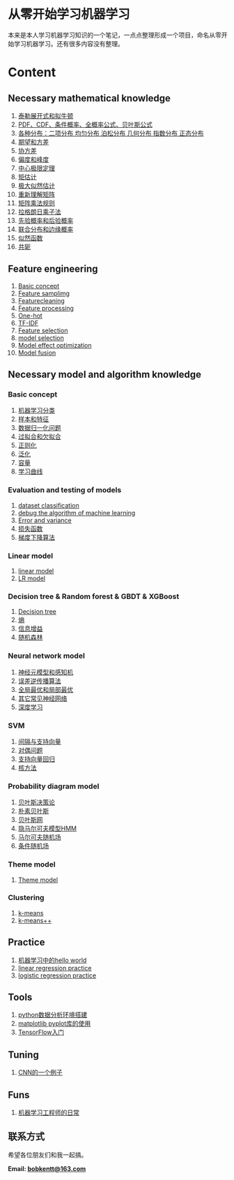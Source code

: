 # 从零开始学习机器学习

本来是本人学习机器学习知识的一个笔记，一点点整理形成一个项目，命名从零开始学习机器学习。还有很多内容没有整理。

# Content
## Necessary mathematical knowledge

1. [泰勒展开式和拟牛顿](https://github.com/bobkentt/Learning-machine-from-scratch-/blob/master/math_base/taylor.md)
2. [PDF、CDF、条件概率、全概率公式、贝叶斯公式](https://github.com/bobkentt/Learning-machine-from-scratch-/blob/master/math_base/bayes.md)
3. [各种分布：二项分布 均匀分布 泊松分布 几何分布 指数分布 正态分布](https://github.com/bobkentt/Learning-machine-from-scratch-/blob/master/math_base/distribution.md)
4. [期望和方差](https://github.com/bobkentt/Learning-machine-from-scratch-/blob/master/math_base/expectation_variance.md)
5. [协方差](https://github.com/bobkentt/Learning-machine-from-scratch-/blob/master/math_base/cov.md)
6. [偏度和峰度](https://github.com/bobkentt/Learning-machine-from-scratch-/blob/master/math_base/skewness.md)
7. [中心极限定理](https://github.com/bobkentt/Learning-machine-from-scratch-/blob/master/math_base/central_limit.md)
8. [矩估计](https://github.com/bobkentt/Learning-machine-from-scratch-/blob/master/math_base/moment_estimation.md)
9. [极大似然估计](https://github.com/bobkentt/Learning-machine-from-scratch-/blob/master/math_base/MLE.md)
10. [重新理解矩阵](https://github.com/bobkentt/Learning-machine-from-scratch-/blob/master/math_base/matrix.md)
11. [矩阵乘法规则](https://github.com/bobkentt/Learning-machine-from-scratch-/blob/master/math_base/matrix_multi.md)
12. [拉格朗日乘子法](https://github.com/bobkentt/Learning-machine-from-scratch-/blob/master/math_base/Lagrange.md)
13. [先验概率和后验概率](https://github.com/bobkentt/Learning-machine-from-scratch-/blob/master/math_base/Prior_probability.md)
14. [联合分布和边缘概率](https://github.com/bobkentt/Learning-machine-from-scratch-/blob/master/math_base/pmf.md)
15. [似然函数](https://github.com/bobkentt/Learning-machine-from-scratch-/blob/master/math_base/pmf.md)
16. [共轭](https://github.com/bobkentt/Learning-machine-from-scratch-/blob/master/math_base/conjugate.md)

## Feature engineering
1. [Basic concept](https://github.com/bobkentt/Learning-machine-from-scratch-/blob/master/alg_base/features_concept.md)
2. [Feature samplimg](https://github.com/bobkentt/Learning-machine-from-scratch-/blob/master/alg_base/data_sample.md)
3. [Featurecleaning](https://github.com/bobkentt/Learning-machine-from-scratch-/blob/master/alg_base/data_clean.md)
4. [Feature processing](https://github.com/bobkentt/Learning-machine-from-scratch-/blob/master/alg_base/features_handle.md)
5. [One-hot](https://github.com/bobkentt/Learning-machine-from-scratch-/blob/master/alg_base/one-hot.md)
6. [TF-IDF](https://github.com/bobkentt/Learning-machine-from-scratch-/blob/master/alg_base/TF-idf.md)
7. [Feature selection](https://github.com/bobkentt/Learning-machine-from-scratch-/blob/master/alg_base/features.md)
8. [model selection](https://github.com/bobkentt/Learning-machine-from-scratch-/blob/master/alg_base/estimator.md)
9. [Model effect optimization](https://github.com/bobkentt/Learning-machine-from-scratch-/blob/master/alg_base/estimator_optimize.md)
10. [Model fusion](https://github.com/bobkentt/Learning-machine-from-scratch-/blob/master/alg_base/model_ensemble.md)

## Necessary model and algorithm knowledge

### Basic concept
1. [机器学习分类](https://github.com/bobkentt/Learning-machine-from-scratch-/blob/master/alg_base/the_division_of_ml.md)
2. [样本和特征](https://github.com/bobkentt/Learning-machine-from-scratch-/blob/master/alg_base/sample_feature_label.md)
3. [数据归一化问题](https://github.com/bobkentt/Learning-machine-from-scratch-/blob/master/alg_base/data_normalization.md)
4. [过拟合和欠拟合](https://github.com/bobkentt/Learning-machine-from-scratch-/blob/master/alg_base/underfitting_vs_overfitting.md)
5. [正则化](https://github.com/bobkentt/Learning-machine-from-scratch-/blob/master/alg_base/normalization.md)
6. [泛化](https://github.com/bobkentt/Learning-machine-from-scratch-/blob/master/alg_base/generalization.md)
7. [容量](https://github.com/bobkentt/Learning-machine-from-scratch-/blob/master/alg_base/Capacity.md)
7. [学习曲线](https://github.com/bobkentt/Learning-machine-from-scratch-/blob/master/alg_base/learning_carve.md)

### Evaluation and testing of models
1. [dataset classification](https://github.com/bobkentt/Learning-machine-from-scratch-/blob/master/alg_base/dataset_classification.md)
2. [debug the algorithm of machine learning](https://github.com/bobkentt/Learning-machine-from-scratch-/blob/master/alg_base/debug_ml_alg.md)
3. [Error and variance](https://github.com/bobkentt/Learning-machine-from-scratch-/blob/master/alg_base/Error%26variance.md)
4. [损失函数](https://github.com/bobkentt/Learning-machine-from-scratch-/blob/master/alg_base/loss_function.md)
5. [梯度下降算法](https://github.com/bobkentt/Learning-machine-from-scratch-/blob/master/alg_base/gradient_descent.md)

### Linear model
1. [linear model](https://github.com/bobkentt/Learning-machine-from-scratch-/blob/master/alg_base/linear_regression_model.md)
2. [LR model](https://github.com/bobkentt/Learning-machine-from-scratch-/blob/master/alg_base/logisticRegression.md)

### Decision tree & Random forest & GBDT & XGBoost
1. [Decision tree](http://blog.csdn.net/nieson2012/article/details/51314873)
2. [熵](https://github.com/bobkentt/Learning-machine-from-scratch-/blob/master/alg_base/Entropy.md)
3. [信息增益](https://github.com/bobkentt/Learning-machine-from-scratch-/blob/master/alg_base/InformationGain.md)
4. [随机森林](https://github.com/bobkentt/Learning-machine-from-scratch-/blob/master/alg_base/RandomForest.md)

### Neural network model
1. [神经元模型和感知机](https://github.com/bobkentt/Learning-machine-from-scratch-/blob/master/alg_base/neural_network.md)
2. [误差逆传播算法](https://github.com/bobkentt/Learning-machine-from-scratch-/blob/master/alg_base/BackPropagation.md)
3. [全局最优和局部最优]()
4. [其它常见神经网络]()
5. [深度学习]()

### SVM
1. [间隔与支持向量]()
2. [对偶问题]()
3. [支持向量回归]()
4. [核方法]()

### Probability diagram model
1. [贝叶斯决策论]()
2. [朴素贝叶斯]()
3. [贝叶斯网]()
4. [隐马尔可夫模型HMM]()
5. [马尔可夫随机场]()
6. [条件随机场]()

### Theme model
1. [Theme model]()


### Clustering
1. [k-means](https://github.com/bobkentt/Learning-machine-from-scratch-/blob/master/alg_base/cluster_k_means.md)
2. [k-means++]()

## Practice
1. [机器学习中的hello world](https://github.com/bobkentt/Learning-machine-from-scratch-/blob/master/practice/ml-hello-world-program.md)
2. [linear regression practice](https://github.com/bobkentt/Learning-machine-from-scratch-/blob/master/practice/linear-regression-practice.md)
3. [logistic regression practice](https://github.com/bobkentt/Learning-machine-from-scratch-/blob/master/practice/logistic-regression-practice.md)


## Tools
1. [python数据分析环境搭建](https://github.com/bobkentt/Learning-machine-from-scratch-/blob/master/practice/python-environment-install.md)
2. [matplotlib pyplot库的使用](https://github.com/bobkentt/Learning-machine-from-scratch-/blob/master/practice/matplotlib_pyplot/content.md)
3. [TensorFlow入门]()

## Tuning
1. [CNN的一个例子](https://github.com/bobkentt/Learning-machine-from-scratch-/blob/master/practice/tuning_e1.md)

## Funs
1. [机器学习工程师的日常](https://github.com/bobkentt/Learning-machine-from-scratch-/blob/master/funny/major_task.md)


## 联系方式
希望各位朋友们和我一起搞。

**Email:   bobkentt@163.com**
